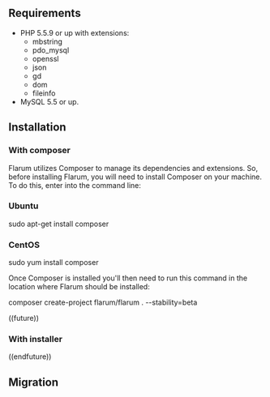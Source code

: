 ## Requirements

- PHP 5.5.9 or up with extensions:
  - mbstring
  - pdo_mysql
  - openssl
  - json
  - gd
  - dom
  - fileinfo
- MySQL 5.5 or up.

## Installation

### With composer

Flarum utilizes Composer to manage its dependencies and extensions. So, before installing Flarum, you will need to install Composer on your machine. To do this, enter into the command line:

### Ubuntu
  sudo apt-get install composer
  
### CentOS
  sudo yum install composer

Once Composer is installed you'll then need to run this command in the location where Flarum should be installed:

  composer create-project flarum/flarum . --stability=beta



((future))
### With installer

((endfuture))

## Migration

